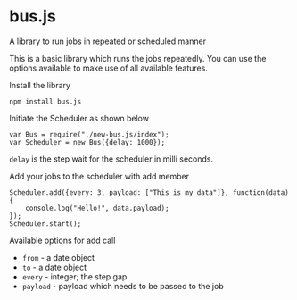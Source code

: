 # bus.js
A library to run jobs in repeated or scheduled manner

This is a basic library which runs the jobs repeatedly. You can use the options available to make use of all available features.

Install the library

```
npm install bus.js
```
Initiate the Scheduler as shown below

```
var Bus = require("./new-bus.js/index");
var Scheduler = new Bus({delay: 1000});
```

`delay` is the step wait for the scheduler in milli seconds.

Add your jobs to the scheduler with add member

```
Scheduler.add({every: 3, payload: ["This is my data"]}, function(data){
	console.log("Hello!", data.payload);
});
Scheduler.start();
```

Available options for add call
* `from` - a date object
* `to` - a date object
* `every` - integer; the step gap
* `payload` - payload which needs to be passed to the job
